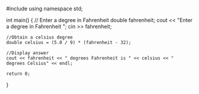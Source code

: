 #include <iostream>
using namespace std;

int main() {
    // Enter a degree in Fahrenheit
    double fahrenheit;
    cout << "Enter a degree in Fahrenheit ";
    cin >> fahrenheit;
    
    //Obtain a celsius degree
    double celsius = (5.0 / 9) * (fahrenheit - 32);
    
    //Display answer
    cout << fahrenheit << " degrees Fahrenheit is " << celsius << " degrees Celsius" << endl;
    
    return 0;
}
